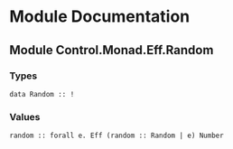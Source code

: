 # Module Documentation

## Module Control.Monad.Eff.Random

### Types

    data Random :: !


### Values

    random :: forall e. Eff (random :: Random | e) Number